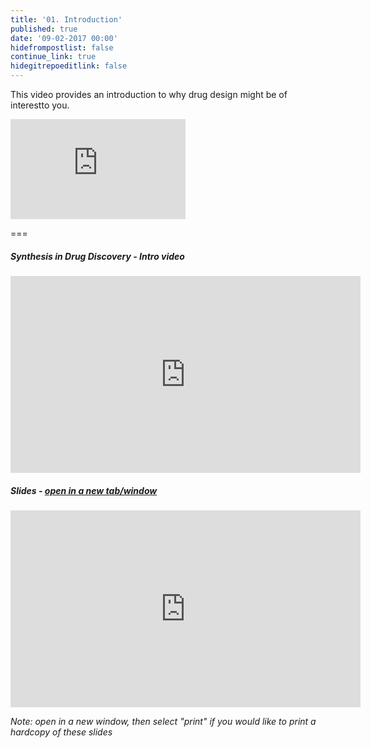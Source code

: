 ```yaml
---
title: '01. Introduction'
published: true
date: '09-02-2017 00:00'
hidefrompostlist: false
continue_link: true
hidegitrepoeditlink: false
---
```


This video provides an introduction to why drug design might be of interestto you.

<iframe width="280" height="160" src="https://www.youtube.com/embed/37D4YvmCIhQ" frameborder="0" allowfullscreen></iframe>

===

##### Synthesis in Drug Discovery - Intro video  
<iframe width="560" height="315" src="https://www.youtube.com/embed/37D4YvmCIhQ" frameborder="0" allowfullscreen></iframe>

##### Slides - <a href="https://teaching.mcoster.net/DDD/slides/01-intro.html" target="_blank">open in a new tab/window</a>
<iframe width="560" height="315" src="https://teaching.mcoster.net/DDD/slides/01-intro.html" frameborder="0" allowfullscreen></iframe>

_Note: open in a new window, then select "print" if you would like to print a hardcopy of these slides_
